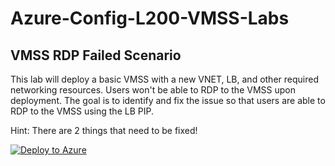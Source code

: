 # Azure-Config-L200-VMSS-Labs


## VMSS RDP Failed Scenario
This lab will deploy a basic VMSS with a new VNET, LB, and other required networking resources. Users won't be able to RDP to the VMSS upon deployment. The goal is to identify and fix the issue so that users are able to RDP to the VMSS using the LB PIP.

Hint: There are 2 things that need to be fixed!


[![Deploy to Azure](https://aka.ms/deploytoazurebutton)](https://portal.azure.com/#create/Microsoft.Template/uri/https%3A%2F%2Fraw.githubusercontent.com%2Fqqnarwhal%2FAzure-Config-L200-VMSS-Labs%2Fmaster%2FvmssLab1.json)
